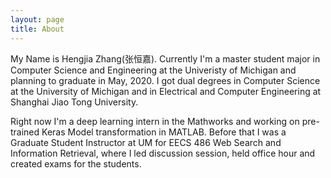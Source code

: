 ```yaml
---
layout: page
title: About
---
```


My Name is Hengjia Zhang(张恒嘉). Currently I'm a master student major in Computer Science and Engineering at the Univeristy of Michigan and planning to graduate in May, 2020. I got dual degrees in Computer Science at the University of Michigan and in Electrical and Computer Engineering at Shanghai Jiao Tong University. 

Right now I'm a deep learning intern in the Mathworks and working on pre-trained Keras Model transformation in MATLAB. Before that I was a Graduate Student Instructor at UM for EECS 486 Web Search and Information Retrieval, where I led discussion session, held office hour and created exams for the students.

<!-- I was born in Jilin City and came to Shanghai when I was a little boy. I spent 6 years in Shanghai Experiment School for both junior High School and High School. -->

<!-- Hey there! This page is included as an example. Feel free to customize it for -->
<!-- your own use. -->
<!--  -->
<!-- Follow [instructions](<http://www.texts.io/support/0017/>) to publish your blog -->
<!-- on GitHub Pages. -->
